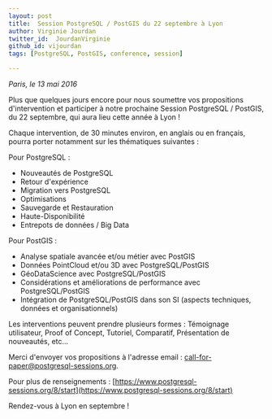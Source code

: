 ```yaml
---
layout: post
title:  Session PostgreSQL / PostGIS du 22 septembre à Lyon
author: Virginie Jourdan
twitter_id:  JourdanVirginie   
github_id: vijourdan
tags: [PostgreSQL, PostGIS, conference, session]

---
```

*Paris, le 13 mai 2016*

Plus que quelques jours encore pour nous soumettre vos propositions d'intervention et participer à notre prochaine Session PostgreSQL / PostGIS, du 22 septembre, qui aura lieu cette année à Lyon !


<!--MORE-->

Chaque intervention, de 30 minutes environ, en anglais ou en français, pourra porter notamment sur les thématiques suivantes :

Pour PostgreSQL :

  * Nouveautés de PostgreSQL 
  * Retour d'expérience
  * Migration vers PostgreSQL
  * Optimisations 
  * Sauvegarde et Restauration
  * Haute-Disponibilité
  * Entrepots de données / Big Data

Pour PostGIS :

  * Analyse spatiale avancée et/ou métier avec PostGIS
  * Données PointCloud et/ou 3D avec PostgreSQL/PostGIS
  * GéoDataScience avec PostgreSQL/PostGIS 
  * Considérations et améliorations de performance avec PostgreSQL/PostGIS 
  * Intégration de PostgreSQL/PostGIS dans son SI (aspects techniques, données et organisationnels)

Les interventions peuvent prendre plusieurs formes : Témoignage utilisateur, Proof of Concept, Tutoriel, Comparatif, Présentation de nouveautés, etc… 

Merci d'envoyer vos propositions à l'adresse email : [call-for-paper@postgresql-sessions.org](mailto:call-for-paper@postgresql-sessions.org).

Pour plus de renseignements : [https://www.postgresql-sessions.org/8/start](https://www.postgresql-sessions.org/8/start)  

Rendez-vous à Lyon en septembre !
